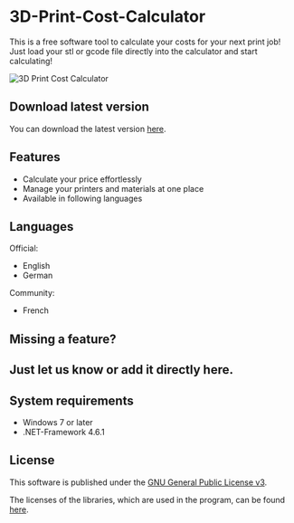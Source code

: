 # 3D-Print-Cost-Calculator
This is a free software tool to calculate your costs for your next print job! 
Just load your stl or gcode file directly into the calculator and start calculating!

<img alt="3D Print Cost Calculator" src="https://andreas-reitberger.de/wp-content/uploads/2019/11/3dpcc_en_calc_result_view.png"/>

<h2>Download latest version</h2>

You can download the latest version [here](https://shatter-box.com/download/3d-print-cost-calculator-2-0?wpdmdl=51061&masterkey=5d983187cab4d).

<h2>Features</h2>

- Calculate your price effortlessly
- Manage your printers and materials at one place
- Available in following languages

<h2>Languages</h2>

Official:
- English
- German

Community:
- French

<h2>Missing a feature?<h2>
  Just let us know or add it directly here.

<h2>System requirements</h2>

- Windows 7 or later
- .NET-Framework 4.6.1

<h2>License</h2>

This software is published under the [GNU General Public License v3](https://github.com/AndreasReitberger/3D-Print-Cost-Calculator/blob/master/LICENSE).

The licenses of the libraries, which are used in the program, can be found [here](https://github.com/AndreasReitberger/3D-Print-Cost-Calculator/tree/master/Source/WpfFramework/Licenses).

